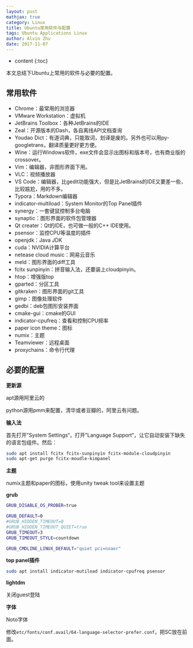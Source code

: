 ```yaml
---
layout: post
mathjax: true
category: Linux
title: Ubuntu常用软件与配置
tags: Ubuntu Applications Linux
author: Alvin Zhu
date: 2017-11-07
---
```


* content
{:toc}

本文总结下Ubuntu上常用的软件与必要的配置。






## 常用软件

- Chrome：最常用的浏览器
- VMware Workstation：虚拟机
- JetBrains Toolbox：各种JetBrains的IDE
- Zeal：开源版本的Dash，各自离线API文档查询
- Youdao Dict：有道词典，只能取词，划译是废的。另外也可以用py-googletrans，翻译质量更好更方便。
- Wine：运行Windows软件，exe文件会显示出图标和版本号，也有商业版的crossover。
- Vim：编辑器，非图形界面下用。
- VLC：视频播放器
- VS Code：编辑器，比gedit功能强大，但是比JetBrains的IDE又要差一些，比较尴尬，用的不多。
- Typora：Markdown编辑器
- indicator-multiload：System Monitor的Top Panel插件
- synergy：一套键鼠控制多台电脑
- synaptic：图形界面的软件包管理器
- Qt creater：Qt的IDE，也可做一般的C++ IDE使用。
- psensor：监控CPU等温度的插件
- openjdk：Java JDK
- cuda：NVIDIA计算平台
- netease cloud music：网易云音乐
- meld：图形界面的diff工具
- fcitx sunpinyin：拼音输入法，还要装上cloudpinyin。
- htop：增强版top
- gparted：分区工具
- gitkraken：图形界面的git工具
- gimp：图像处理软件
- gedbi：deb包图形安装界面
- cmake-gui：cmake的GUI
- indicator-cpufreq：查看和控制CPU频率
- paper icon theme：图标
- numix：主题
- Teamviewer：远程桌面
- proxychains：命令行代理

## 必要的配置

**更新源**

apt源用阿里云的

python源用pmm来配置，清华或者豆瓣的，阿里云有问题。

**输入法**

首先打开”System Settings“，打开”Language Support“，让它自动安装下缺失的语言包组件。然后：

```sh
sudo apt install fcitx fcitx-sunpinyin fcitx-module-cloudpinyin
sudo apt-get purge fcitx-moudle-kimpanel
```

**主题**

numix主题和paper的图标，使用unity tweak tool来设置主题

**grub**

```sh
GRUB_DISABLE_OS_PROBER=true

GRUB_DEFAULT=0
#GRUB_HIDDEN_TIMEOUT=0
#GRUB_HIDDEN_TIMEOUT_QUIET=true
GRUB_TIMEOUT=3
GRUB_TIMEOUT_STYLE=countdown

GRUB_CMDLINE_LINUX_DEFAULT="quiet pci=noaer"
```

**top panel插件**

```sh
sudo apt install indicator-mutiload indicator-cpufreq psensor
```

**lightdm**

关闭guest登陆

**字体**

Noto字体

修改`etc/fonts/conf.avail/64-language-selector-prefer.conf`，把SC放在前面。



